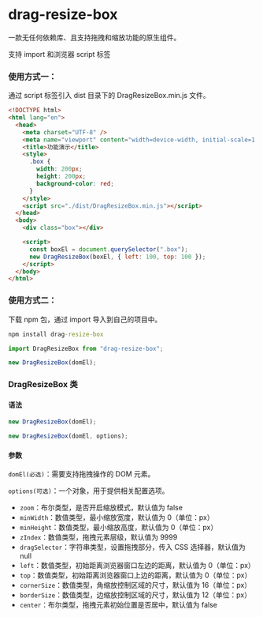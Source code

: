 # drag-resize-box

一款无任何依赖库、且支持拖拽和缩放功能的原生组件。

支持 import 和浏览器 script 标签

### 使用方式一：

通过 script 标签引入 dist 目录下的 DragResizeBox.min.js 文件。

```html
<!DOCTYPE html>
<html lang="en">
  <head>
    <meta charset="UTF-8" />
    <meta name="viewport" content="width=device-width, initial-scale=1.0" />
    <title>功能演示</title>
    <style>
      .box {
        width: 200px;
        height: 200px;
        background-color: red;
      }
    </style>
    <script src="./dist/DragResizeBox.min.js"></script>
  </head>
  <body>
    <div class="box"></div>

    <script>
      const boxEl = document.querySelector(".box");
      new DragResizeBox(boxEl, { left: 100, top: 100 });
    </script>
  </body>
</html>
```

### 使用方式二：

下载 npm 包，通过 import 导入到自己的项目中。

```cmd
npm install drag-resize-box
```

```javascript
import DragResizeBox from "drag-resize-box";

new DragResizeBox(domEl);
```

### DragResizeBox 类

#### 语法

```javascript
new DragResizeBox(domEl);

new DragResizeBox(domEl, options);
```

#### 参数

`domEl(必选)`：需要支持拖拽操作的 DOM 元素。

`options(可选)`：一个对象，用于提供相关配置选项。

- `zoom`：布尔类型，是否开启缩放模式，默认值为 false
- `minWidth`：数值类型，最小缩放宽度，默认值为 0（单位：px）
- `minHeight`：数值类型，最小缩放高度，默认值为 0（单位：px）
- `zIndex`：数值类型，拖拽元素层级，默认值为 9999
- `dragSelector`：字符串类型，设置拖拽部分，传入 CSS 选择器，默认值为 null
- `left`：数值类型，初始距离浏览器窗口左边的距离，默认值为 0（单位：px）
- `top`：数值类型，初始距离浏览器窗口上边的距离，默认值为 0（单位：px）
- `cornerSize`：数值类型，角缩放控制区域的尺寸，默认值为 16（单位：px）
- `borderSize`：数值类型，边缩放控制区域的尺寸，默认值为 12（单位：px）
- `center`：布尔类型，拖拽元素初始位置是否居中，默认值为 false
